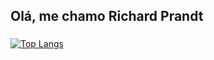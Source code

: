 ## Olá, me chamo Richard Prandt

###
[![Top Langs](https://github-readme-stats.vercel.app/api/top-langs/?username=prandt)](https://github.com/prandt/github-readme-stats)




